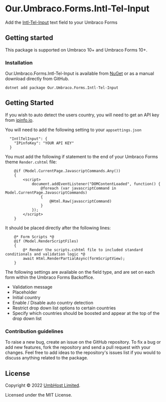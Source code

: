# Our.Umbraco.Forms.Intl-Tel-Input

Add the [Intl-Tel-Input](https://intl-tel-input.com/) text field to your Umbraco Forms

## Getting started

This package is supported on Umbraco 10+ and Umbraco Forms 10+.

### Installation

Our.Umbraco.Forms.Intl-Tel-Input is available from [NuGet](https://www.nuget.org/packages/Our.Umbraco.Forms.Intl_Tel_Input) or as a manual download directly from GitHub.

    dotnet add package Our.Umbraco.Forms.Intl-Tel-Input

## Getting Started

If you wish to auto detect the users country, you will need to get an API key from [ipinfo.io](https://ipinfo.io/).

You will need to add the following setting to your `appsettings.json`

      "IntlTelInput": {
        "IPinfoKey": "YOUR API KEY"
      }

You must add the following if statement to the end of your Umbraco Forms theme `Render.cshtml` file:

```
    @if (Model.CurrentPage.JavascriptCommands.Any())
    {
        <script>
            document.addEventListener("DOMContentLoaded", function() {
                @foreach (var javascriptCommand in Model.CurrentPage.JavascriptCommands)
                {
                    @Html.Raw(javascriptCommand)
                }
            });
        </script>
    }
```

It should be placed directly after the following lines:

```
    @* Form Scripts *@
    @if (Model.RenderScriptFiles)
    {
        @* Render the scripts.cshtml file to included standard conditionals and validation logic *@
        await Html.RenderPartialAsync(formScriptView);
    }
```

The following settings are available on the field type, and are set on each form within the Umbraco Forms Backoffice.

* Validation message
* Placeholder
* Initial country
* Enable / Disable auto country detection
* Restrict drop down list options to certain countries
* Specify which countries should be boosted and appear at the top of the drop down list

### Contribution guidelines

To raise a new bug, create an issue on the GitHub repository. To fix a bug or add new features, fork the repository and send a pull request with your changes. Feel free to add ideas to the repository's issues list if you would to discuss anything related to the package.

## License

Copyright &copy; 2022 [UmbHost Limited](https://umbhost.net/).

Licensed under the MIT License.
